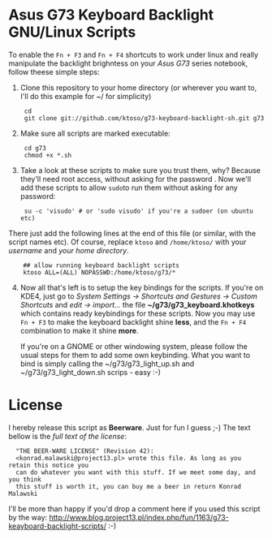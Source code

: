 Asus G73 Keyboard Backlight GNU/Linux Scripts
=============================================
To enable the `Fn + F3` and `Fn + F4` shortcuts to work under linux and really
manipulate the backlight brighntess on your *Asus G73* series notebook, follow theese simple steps:

1. Clone this repository to your home directory (or wherever you want to, I'll do this example for ~/ for simplicity)

        cd
        git clone git://github.com/ktoso/g73-keyboard-backlight-sh.git g73
 
2. Make sure all scripts are marked executable:

        cd g73
        chmod +x *.sh

3. Take a look at these scripts to make sure you trust them, why? Because they'll need root access, without asking for the password  . Now we'll add these scripts to allow `sudo`to run them without asking for any password:

        su -c 'visudo' # or 'sudo visudo' if you're a sudoer (on ubuntu etc)

 There just add the following lines at the end of this file (or similar, with the script names etc). Of course, replace `ktoso` and `/home/ktoso/` with your *username* and *your home directory*.

        ## allow running keyboard backlight scripts
        ktoso ALL=(ALL) NOPASSWD:/home/ktoso/g73/*

4. Now all that's left is to setup the key bindings for the scripts. If you're on KDE4, just go to *System Settings -> Shortcuts and Gestures -> Custom Shortcuts* and *edit -> import...* the file **~/g73/g73_keyboard.khotkeys** which contains ready keybindings for these scripts. Now you may use `Fn + F3` to make the keyboard backlight shine **less**, and the `Fn + F4` combination to make it shine **more**.

   If you're on a GNOME or other windowing system, please follow the usual steps for them to add some own keybinding. What you want to bind is simply calling the ~/g73/g73\_light\_up.sh and ~/g73/g73\_light\_down.sh scrips - easy :-)

License
======
I hereby release this script as **Beerware**. Just for fun I guess ;-) The text bellow is the *full text of the license*:

      "THE BEER-WARE LICENSE" (Revision 42):
      <konrad.malawski@project13.pl> wrote this file. As long as you retain this notice you
      can do whatever you want with this stuff. If we meet some day, and you think
      this stuff is worth it, you can buy me a beer in return Konrad Malawski


I'll be more than happy if you'd drop a comment here if you used this script by the way: http://www.blog.project13.pl/index.php/fun/1163/g73-keayboard-backlight-scripts/ :-) 
